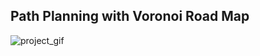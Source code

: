 ## Path Planning with Voronoi Road Map

![project_gif](https://github.com/Priykrit/Path-Planning-with-Voronoi-Road-Map/assets/98400044/ba8eadf8-4ff5-4d69-8f1d-740eee8b2940)
